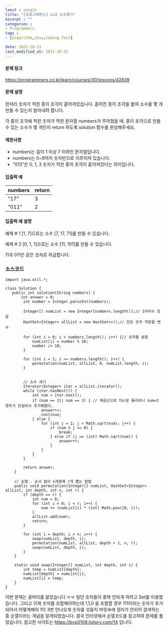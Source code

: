 ```yaml
---
laout : single
title: "[프로그래머스] Lv2 소수찾기"
excerpt : ""
categories :
- Programmers
tags :
- [algorithm,Java,Coding Test]

date: 2021-10-21
last_modified_at: 2021-10-21
---
```

<h4>문제 링크</h4>

https://programmers.co.kr/learn/courses/30/lessons/42839

<h4>문제 설명</h4>

한자리 숫자가 적힌 종이 조각이 흩어져있습니다. 흩어진 종이 조각을 붙여 소수를 몇 개 만들 수 있는지 알아내려 합니다.

각 종이 조각에 적힌 숫자가 적힌 문자열 numbers가 주어졌을 때, 종이 조각으로 만들 수 있는 소수가 몇 개인지 return 하도록 solution 함수를 완성해주세요.

<h4>제한사항</h4>

- numbers는 길이 1 이상 7 이하인 문자열입니다.
- numbers는 0~9까지 숫자만으로 이루어져 있습니다.
- "013"은 0, 1, 3 숫자가 적힌 종이 조각이 흩어져있다는 의미입니다.

<h4>입출력 예</h4>

| numbers     | return     |
| :------------- | :------------- |
| "17"       | 3       |
|"011"|2|

<h4>입출력 예 설명</h4>

예제 # 1
[1, 7]으로는 소수 [7, 17, 71]를 만들 수 있습니다.

예제 # 2
[0, 1, 1]으로는 소수 [11, 101]를 만들 수 있습니다.

11과 011은 같은 숫자로 취급합니다.

<h3>소스코드</h3>

```
import java.util.*;

class Solution {
   public int solution(String numbers) {
       int answer = 0;
		int number = Integer.parseInt(numbers);

		Integer[] numList = new Integer[numbers.length()];// 1자리수 모음
		HashSet<Integer> allList = new HashSet<>();// 모든 숫자 저장할 변수

		for (int i = 0; i < numbers.length(); i++) {// 숫자들 분할
			numList[i] = number % 10;
			number /= 10;
		}

		for (int i = 1; i <= numbers.length(); i++) {
			permutation(numList, allList, 0, numList.length, i);
		}


		// 소수 세기
		Iterator<Integer> iter = allList.iterator();
		while (iter.hasNext()) {
			int num = iter.next();
			if (num == 2|| num == 3) { // 제곱근으로 for문 돌리려니 num=3 경우가 안걸려서 추가해줬다.
				answer++;
				continue;
			} else {
				for (int j = 2; j < Math.sqrt(num); j++) {
					if (num % j == 0) {
						break;
					} else if (j == (int) Math.sqrt(num)) {
						answer++;
					}
				}
			}
		}

		return answer;
	}

	// 순열.. 순서 없이 n개중에 r개 뽑는 방법
	public void permutation(Integer[] numList, HashSet<Integer> allList, int depth, int n, int r) {
		if (depth == r) {
			int num = 0;
			for (int i = 0; i < r; i++) {
				num += (numList[i] * (int) Math.pow(10, i));
			}
			allList.add(num);
			return;
		}

		for (int i = depth; i < n; i++) {
			swap(numList, depth, i);
			permutation(numList, allList, depth + 1, n, r);
			swap(numList, depth, i);
		}
	}

	static void swap(Integer[] numList, int depth, int i) {
		int temp = numList[depth];
		numList[depth] = numList[i];
		numList[i] = temp;
	}
}
```

이번 문제는 골머리좀 앓았습니다 ㅠㅠ 일단 숫자들이 중복 안되게 하려고 Set를 이용했습니다. 그리고 이제 숫자를 조합해야하는데 1,1,0 을 조합할 경우 111이라는 숫자가 추가되어서 어떻게해야 1이 3번 안나오게 숫자를 섞을지 머릿속에 정리가 안되어 검색하는 중 순열이라는 개념을 알게되었습니다. 결국 인터넷에서 순열코드를 참고하여 문제를 풀었습니다. 참고한 사이트는 https://bcp0109.tistory.com/14 입니다.
